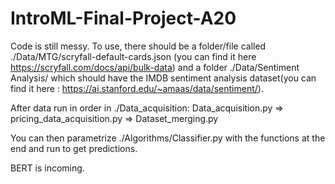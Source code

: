 # IntroML-Final-Project-A20

Code is still messy. To use, there should be a folder/file called ./Data/MTG/scryfall-default-cards.json (you can find it here https://scryfall.com/docs/api/bulk-data) and a folder ./Data/Sentiment Analysis/ which should have the IMDB sentiment analysis dataset(you can find it here : https://ai.stanford.edu/~amaas/data/sentiment/).

After data run in order in ./Data_acquisition: Data_acquisition.py => pricing_data_acquisition.py => Dataset_merging.py

You can then parametrize ./Algorithms/Classifier.py with the functions at the end and run to get predictions.

BERT is incoming.
